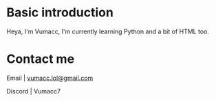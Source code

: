 # Basic introduction
Heya, I'm Vumacc,
I'm currently learning Python and a bit of HTML too.

# Contact me
Email    |   vumacc.lol@gmail.com

Discord  |   Vumacc7
